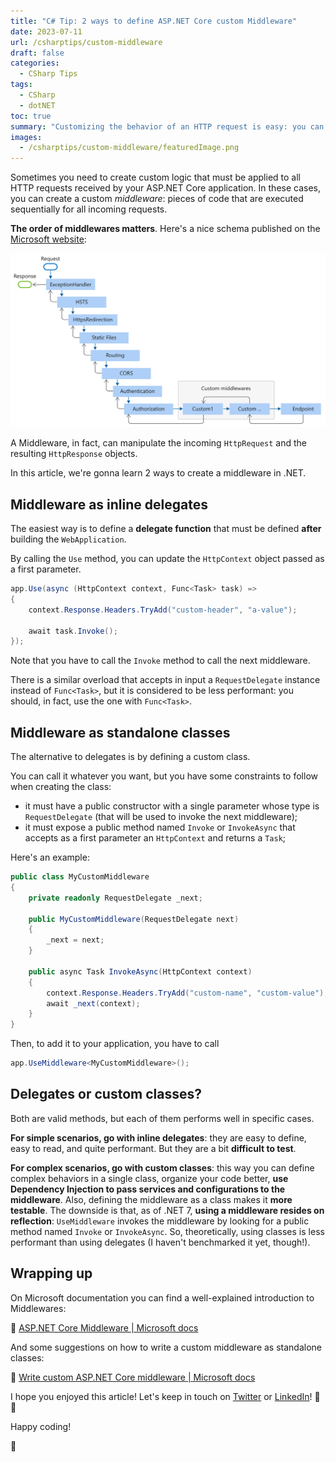 ```yaml
---
title: "C# Tip: 2 ways to define ASP.NET Core custom Middleware"
date: 2023-07-11
url: /csharptips/custom-middleware
draft: false
categories:
  - CSharp Tips
tags:
  - CSharp
  - dotNET
toc: true
summary: "Customizing the behavior of an HTTP request is easy: you can use a middleware defined as a delegate or as a class."
images:
  - /csharptips/custom-middleware/featuredImage.png
---
```


Sometimes you need to create custom logic that must be applied to all HTTP requests received by your ASP.NET Core application. In these cases, you can create a custom _middleware_: pieces of code that are executed sequentially for all incoming requests.

**The order of middlewares matters**. Here's a nice schema published on the [Microsoft website](https://learn.microsoft.com/en-us/aspnet/core/fundamentals/middleware/index/_static/middleware-pipeline.svg):

![Middleware order](./middleware-pipeline.svg)

A Middleware, in fact, can manipulate the incoming `HttpRequest` and the resulting `HttpResponse` objects.

In this article, we're gonna learn 2 ways to create a middleware in .NET.

## Middleware as inline delegates

The easiest way is to define a **delegate function** that must be defined **after** building the `WebApplication`.

By calling the `Use` method, you can update the `HttpContext` object passed as a first parameter.

```cs
app.Use(async (HttpContext context, Func<Task> task) =>
{
    context.Response.Headers.TryAdd("custom-header", "a-value");

    await task.Invoke();
});
```

Note that you have to call the `Invoke` method to call the next middleware.

There is a similar overload that accepts in input a `RequestDelegate` instance instead of `Func<Task>`, but it is considered to be less performant: you should, in fact, use the one with `Func<Task>`.

## Middleware as standalone classes

The alternative to delegates is by defining a custom class.

You can call it whatever you want, but you have some constraints to follow when creating the class:

- it must have a public constructor with a single parameter whose type is `RequestDelegate` (that will be used to invoke the next middleware);
- it must expose a public method named `Invoke` or `InvokeAsync` that accepts as a first parameter an `HttpContext` and returns a `Task`;

Here's an example:

```cs
public class MyCustomMiddleware
{
    private readonly RequestDelegate _next;

    public MyCustomMiddleware(RequestDelegate next)
    {
        _next = next;
    }

    public async Task InvokeAsync(HttpContext context)
    {
        context.Response.Headers.TryAdd("custom-name", "custom-value");
        await _next(context);
    }
}
```

Then, to add it to your application, you have to call

```cs
app.UseMiddleware<MyCustomMiddleware>();
```

## Delegates or custom classes?

Both are valid methods, but each of them performs well in specific cases.

**For simple scenarios, go with inline delegates**: they are easy to define, easy to read, and quite performant. But they are a bit **difficult to test**.

**For complex scenarios, go with custom classes**: this way you can define complex behaviors in a single class, organize your code better, **use Dependency Injection to pass services and configurations to the middleware**. Also, defining the middleware as a class makes it **more testable**. The downside is that, as of .NET 7, **using a middleware resides on reflection**: `UseMiddleware` invokes the middleware by looking for a public method named `Invoke` or `InvokeAsync`. So, theoretically, using classes is less performant than using delegates (I haven't benchmarked it yet, though!).

## Wrapping up

On Microsoft documentation you can find a well-explained introduction to Middlewares:

🔗 [ASP.NET Core Middleware | Microsoft docs](https://learn.microsoft.com/en-us/aspnet/core/fundamentals/middleware?wt.mc_id=DT-MVP-5005077)

And some suggestions on how to write a custom middleware as standalone classes:

🔗 [Write custom ASP.NET Core middleware | Microsoft docs](https://learn.microsoft.com/en-us/aspnet/core/fundamentals/middleware/write?wt.mc_id=DT-MVP-5005077)

I hope you enjoyed this article! Let's keep in touch on [Twitter](https://twitter.com/BelloneDavide) or [LinkedIn](https://www.linkedin.com/in/BelloneDavide/)! 🤜🤛

Happy coding!

🐧
